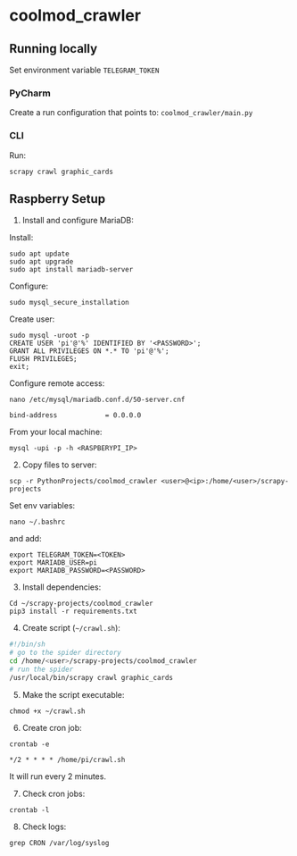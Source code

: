 # coolmod_crawler

## Running locally

Set environment variable `TELEGRAM_TOKEN`

### PyCharm

Create a run configuration that points to: `coolmod_crawler/main.py`

### CLI

Run:

```
scrapy crawl graphic_cards
```

## Raspberry Setup

1. Install and configure MariaDB:

Install:

```
sudo apt update
sudo apt upgrade
sudo apt install mariadb-server
```

Configure:

```
sudo mysql_secure_installation
```

Create user:

```
sudo mysql -uroot -p
CREATE USER 'pi'@'%' IDENTIFIED BY '<PASSWORD>';
GRANT ALL PRIVILEGES ON *.* TO 'pi'@'%';
FLUSH PRIVILEGES;
exit;
```

Configure remote access:

```
nano /etc/mysql/mariadb.conf.d/50-server.cnf
```

```
bind-address            = 0.0.0.0
```

From your local machine:

```
mysql -upi -p -h <RASPBERYPI_IP>
```

2. Copy files to server:

```
scp -r PythonProjects/coolmod_crawler <user>@<ip>:/home/<user>/scrapy-projects
```

Set env variables:

```
nano ~/.bashrc
```

and add:

```
export TELEGRAM_TOKEN=<TOKEN>
export MARIADB_USER=pi
export MARIADB_PASSWORD=<PASSWORD>
```

3. Install dependencies:

```
Cd ~/scrapy-projects/coolmod_crawler
pip3 install -r requirements.txt
```

4. Create script (`~/crawl.sh`):

```sh
#!/bin/sh
# go to the spider directory
cd /home/<user>/scrapy-projects/coolmod_crawler
# run the spider
/usr/local/bin/scrapy crawl graphic_cards
```

5. Make the script executable:

```
chmod +x ~/crawl.sh
```

6. Create cron job:

```
crontab -e
```

```
*/2 * * * * /home/pi/crawl.sh
```

It will run every 2 minutes.

7. Check cron jobs:

```
crontab -l
```

8. Check logs:

```
grep CRON /var/log/syslog
```
